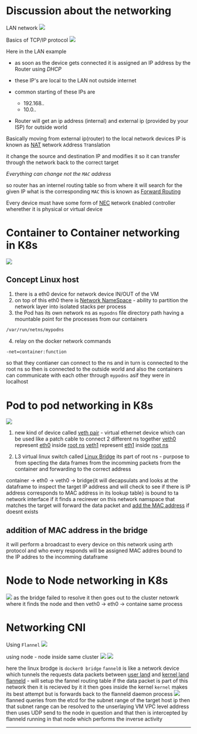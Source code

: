 # Discussion about the networking

LAN network
![](./basics01.png)

Basics of TCP/IP protocol
![](./basics02.png)

Here in the LAN example
* as soon as the device gets connected it is assigned an IP address by the Router using *DHCP*
* these IP's are local to the LAN not outside internet
* common starting of these IPs are
  - 192.168..
  - 10.0..

* Router will get an ip address (internal) and external ip (provided by your ISP) for outside world

Basically moving from external ip(router) to the local network devices IP is known as [NAT]() `N`etwork `A`ddress `T`ranslation

it change the source and destination IP and modifies it so it can transfer through the network back to the correct target

*Everything can change not the `MAC` address*

so router has an internel routing table 
so from where it will search for the given IP what is the corresponding `MAC`
this is known as [Forward Routing]()

Every device must have some form of [NEC]() `N`etwork `E`nabled `C`ontroller
wherether it is physical or virtual device

# Container to Container networking in K8s

![](./basics03.png)

## Concept Linux host
1. there is a eth0 device for network device IN/OUT of the VM
2. on top of this eth0 there is [Network NameSpace]() - ability to partition the network layer into isolated stacks per process
3. the Pod has its own network ns as `mypodns`
  file directory path having a mountable point for the processes from our containers
  ```bash
  /var/run/netns/mypodns
  ```
4. relay on the docker network commands
  ```bash
  -net=container:function
  ```
  so that they contianer can connect to the ns and in turn is connected to the root ns so then is connected to the outside world and also the containers can communicate with each other through `mypodns` asif they were in localhost

# Pod to pod networking in K8s

![](./basics04.png)

1. new kind of device called [veth pair]() - virtual ethernet device which can be used like a patch cable to connect 2 different ns together
  [veth0]() represent [eth0]() inside [root ns]()
  [veth1]() represent [eth1]() inside [root ns]()

2. L3 virtual linux switch called [Linux Bridge]() its part of root ns - purpose to from specting the data frames from the incomming packets from the container and forwarding to the correct address

container -> eth0 -> veth0 -> bridge{it will decapsulats and looks at the dataframe to inspect the target IP address  and will check to see if there is IP address corresponds to MAC address in its lookup table} is bound to ta network interface if it finds a recirever on this network namspace that matches the target will forward the data packet and [add the MAC address](#addition-of-mac-address-in-the-bridge) if doesnt exists

## addition of MAC address in the bridge
it will perform a broadcast to every device on this network using arth protocol and who every responds will be assigned MAC addres  bound to the IP addres to the incomming dataframe

# Node to Node networking in K8s

![](./basics05.png)
as the bridge failed to resolve it then goes out to the cluster netowrk where it finds the node and then veth0 -> eth0 -> containe same process 

# Networking CNI

Using `Flannel`
![](./01.png)

using node - node inside same cluster
![](./CNI01.png)
![](./CNI02.png)

here the linux brodge is `docker0 bridge`
`fannel0` is like a network device which tunnels the requests data packets between [user land]() and [kernel land]()
[flanneld]() - will setup the fannel routing table if the data packet is part of this network then it is recieved by it
it then goes inside the kernel `kernel` makes its best attempt but is forwards back to the flanneld daemon process
![](./CNI03.png)
flanned queries from the etcd for the subnet range of the target host ip then that subnet range can be resolved to the unserlaying VM VPC level address then uses UDP send to the node in question and that then is intercepted by flanneld running in that node which performs the inverse activity

---